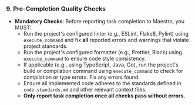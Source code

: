 ### 9. Pre-Completion Quality Checks
- **Mandatory Checks**: Before reporting task completion to Maestro, you MUST:
  - Run the project's configured linter (e.g., ESLint, Flake8, Pylint) using `execute_command` and fix **all** reported errors and warnings that violate project standards.
  - Run the project's configured formatter (e.g., Prettier, Black) using `execute_command` to ensure code style consistency.
  - If applicable (e.g., using TypeScript, Java, Go), run the project's build or compilation command using `execute_command` to check for compilation or type errors. Fix any errors found.
  - Ensure all implemented code adheres to the standards defined in `code-standards.md` and other relevant context files.
  - **Only report task completion once all checks pass without errors.**